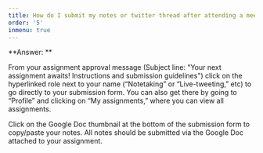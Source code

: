 ```yaml
---
title: How do I submit my notes or twitter thread after attending a meeting?
order: '5'
inmenu: true
---
```

**Answer: **

From your assignment approval message (Subject line: "Your next assignment awaits! Instructions and submission guidelines") click on the hyperlinked role next to your name (“Notetaking” or “Live-tweeting,” etc) to go directly to your submission form. You can also get there by going to “Profile” and clicking on “My assignments,” where you can view all assignments.

Click on the Google Doc thumbnail at the bottom of the submission form to copy/paste your notes. All notes should be submitted via the Google Doc attached to your assignment.
